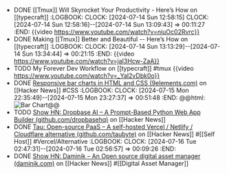 - DONE [[Tmux]] Will Skyrocket Your Productivity - Here’s How on [[typecraft]]
  :LOGBOOK:
  CLOCK: [2024-07-14 Sun 12:58:15]
  CLOCK: [2024-07-14 Sun 12:58:16]--[2024-07-14 Sun 13:09:43] =>  00:11:27
  :END:
  {{video https://www.youtube.com/watch?v=niuOc02Rvrc}}
- DONE Making [[Tmux]] Better and Beautiful -- Here’s How on [[typecraft]]
  :LOGBOOK:
  CLOCK: [2024-07-14 Sun 13:13:29]--[2024-07-14 Sun 13:34:44] =>  00:21:15
  :END:
  {{video https://www.youtube.com/watch?v=jaI3Hcw-ZaA}}
- TODO My Forever Dev Workflow on [[typecraft]] #tmux 
  {{video https://www.youtube.com/watch?v=_YaI2vDbk0o}}
- DONE [Responsive bar charts in HTML and CSS (9elements.com)](https://news.ycombinator.com/item?id=40949021) on [[Hacker News]] #CSS
  :LOGBOOK:
  CLOCK: [2024-07-15 Mon 22:35:49]--[2024-07-15 Mon 23:27:37] =>  00:51:48
  :END:
  @@html: <img src="https://9elements.com/images/ctfl/2EJKOBU5gXVUnvnrFiaDem-1216x526-1216w-fill-center.avif" alt="Bar Chart" class="article-cover" />@@
- TODO [Show HN: Dropbase AI – A Prompt-Based Python Web App Builder (github.com/dropbasehq)](https://news.ycombinator.com/item?id=40947415) on [[Hacker News]]
- DONE [Tau: Open-source PaaS – A self-hosted Vercel / Netlify / Cloudflare alternative (github.com/taubyte)](https://news.ycombinator.com/item?id=40946033) on [[Hacker News]] #[[Self Host]] #Vercel/Alternative
  :LOGBOOK:
  CLOCK: [2024-07-16 Tue 02:47:31]--[2024-07-16 Tue 02:56:57] =>  00:09:26
  :END:
- DONE [Show HN: Daminik – An Open source digital asset manager (daminik.com)](https://news.ycombinator.com/item?id=40943904) on [[Hacker News]] #[[Digital Asset Manager]]